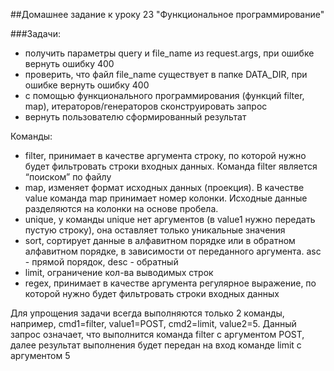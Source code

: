##Домашнее задание к уроку 23 "Функциональное программирование"


###Задачи:
- получить параметры query и file_name из request.args, при ошибке вернуть ошибку 400
- проверить, что файл file_name существует в папке DATA_DIR, при ошибке вернуть ошибку 400
- с помощью функционального программирования (функций filter, map), итераторов/генераторов сконструировать запрос
- вернуть пользователю сформированный результат

Команды: 
- filter, принимает в качестве аргумента строку, по которой нужно будет фильтровать строки входных данных. Команда filter является “поиском” по файлу
- map, изменяет формат исходных данных (проекция). В качестве value команда map принимает номер колонки. Исходные данные разделяются на колонки на основе пробела.
- unique, у команды unique нет аргументов (в value1 нужно передать пустую строку), она оставляет только уникальные значения
- sort, сортирует данные в алфавитном порядке или в обратном алфавитном порядке, в зависимости от переданного аргумента. asc - прямой порядок, desc - обратный
- limit, ограничение кол-ва выводимых строк 
- regex, принимает в качестве аргумента регулярное выражение, по которой нужно будет фильтровать строки входных данных

Для упрощения задачи всегда выполняются только 2 команды, например, cmd1=filter, value1=POST, cmd2=limit, value2=5. Данный запрос означает, что выполнится команда filter c аргументом POST, далее результат выполнения будет передан на вход команде limit c аргументом 5
